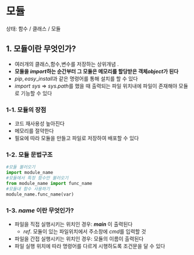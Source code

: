 # 모듈

상태: 함수 / 클래스 / 모듈

## 1. 모듈이란 무엇인가?

- 여러개의 클래스,함수,변수를 저장하는 상위개념 .
- **모듈을 $import$하는 순간부터 그 모듈은 메모리를 할당받은 객체$object$가 된다**
- $pip,easy\_install$과 같은 명령어를 통해 설치를 할 수 있다
- $import \,\,sys$ ⇒ $sys.path$를 했을 때 출력되는 파일 위치내에 파일이 존재해야 모듈로 기능할 수 있다

### 1-1. 모듈의 장점
- 코드 재사용성 높아진다
- 메모리를 절약한다
- 필요에 따라 모듈을 만들고 파일로 저장하여 배포할 수 있다

### 1-2. 모듈 문법구조

```python
#모듈 불러오기
import module_name
#모듈에서 특정 함수만 불러오기
from module_name import func_name
#모듈내 함수 사용하기
module_name.func_name(var)
```

### 1-3. __$name$__ 이란 무엇인가?

- 파일을 직접 실행시키는 위치인 경우: __$main$__ 이 출력된다
    - $ref.$ 모듈이 있는 파일위치에서 주소창에 $cmd$를 입력할 것
- 파일을 간접 실행시키는 위치인 경우: 모듈의 이름이 출력된다
- 파일 실행 위치에 따라 명령어를 다르게 시행하도록 조건문을 달 수 있다